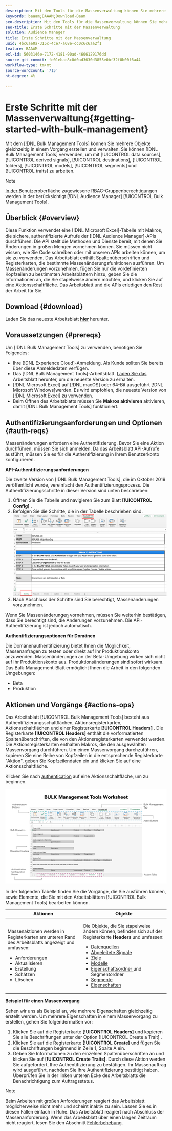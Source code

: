 ```yaml
---
description: Mit den Tools für die Massenverwaltung können Sie mehrere Objekte gleichzeitig mit einem Vorgang erstellen und verwalten. Sie können Massenverwaltungswerkzeuge verwenden, um mit Datenquellen, abgeleiteten Signalen, Zielen, Ordnern, Segmenten und Eigenschaften zu arbeiten.
keywords: baaam;BAAAM;Download-Baam
seo-description: Mit den Tools für die Massenverwaltung können Sie mehrere Objekte gleichzeitig mit einem Vorgang erstellen und verwalten. Sie können Massenverwaltungswerkzeuge verwenden, um mit Datenquellen, abgeleiteten Signalen, Zielen, Ordnern, Segmenten und Eigenschaften zu arbeiten.
seo-title: Erste Schritte mit der Massenverwaltung
solution: Audience Manager
title: Erste Schritte mit der Massenverwaltung
uuid: 4bc6ae0a-315c-4ce7-a68e-cc0c6c6aa2f1
feature: BAAAM
exl-id: 5603146e-7172-4181-90ad-4606129176dd
source-git-commit: fe01ebac8c0d0ad3630d3853e0bf32f0b00f6a44
workflow-type: tm+mt
source-wordcount: '715'
ht-degree: 4%

---
```


# Erste Schritte mit der Massenverwaltung{#getting-started-with-bulk-management}

Mit dem [!DNL Bulk Management Tools] können Sie mehrere Objekte gleichzeitig in einem Vorgang erstellen und verwalten. Sie können [!DNL Bulk Management Tools] verwenden, um mit [!UICONTROL data sources], [!UICONTROL derived signals], [!UICONTROL destinations], [!UICONTROL folders], [!UICONTROL models], [!UICONTROL segments] und [!UICONTROL traits] zu arbeiten.

<!-- 

c_bulk_start.xml

 -->

>[!NOTE]
>
>[In der ](../../features/administration/administration-overview.md) Benutzeroberfläche zugewiesene RBAC-Gruppenberechtigungen werden in der berücksichtigt  [!DNL Audience Manager]   [!UICONTROL Bulk Management Tools].

## Überblick {#overview}

Diese Funktion verwendet eine [!DNL Microsoft Excel]-Tabelle mit Makros, die sichere, authentifizierte Aufrufe der [!DNL Audience Manager]-APIs durchführen. Die API stellt die Methoden und Dienste bereit, mit denen Sie Änderungen in großen Mengen vornehmen können. Sie müssen nicht wissen, wie Sie Code schreiben oder mit unseren APIs arbeiten können, um sie zu verwenden. Das Arbeitsblatt enthält Spaltenüberschriften und Registerkarten, die bestimmte Massenänderungsfunktionen ausführen. Um Massenänderungen vorzunehmen, fügen Sie nur die vordefinierten Kopfzeilen zu bestimmten Arbeitsblättern hinzu, geben Sie die Informationen an, die Sie stapelweise ändern möchten, und klicken Sie auf eine Aktionsschaltfläche. Das Arbeitsblatt und die APIs erledigen den Rest der Arbeit für Sie.

## Download {#download}

Laden Sie das neueste Arbeitsblatt **[hier](assets/BAAAM_V2_20200502.xlsm)** herunter.

## Voraussetzungen {#prereqs}

Um [!DNL Bulk Management Tools] zu verwenden, benötigen Sie Folgendes:

* Ihre [!DNL Experience Cloud]-Anmeldung. Als Kunde sollten Sie bereits über diese Anmeldedaten verfügen.
* Das [!DNL Bulk Management Tools]-Arbeitsblatt. [Laden Sie das ](assets/BAAAM_V2_20200502.xlsm) Arbeitsblatt herunter, um die neueste Version zu erhalten.
* [!DNL Microsoft Excel] auf  [!DNL macOS] oder 64-Bit ausgeführt  [!DNL Microsoft Windows]werden. Es wird empfohlen, die neueste Version von [!DNL Microsoft Excel] zu verwenden.
* Beim Öffnen des Arbeitsblatts müssen Sie **Makros aktivieren** aktivieren, damit [!DNL Bulk Management Tools] funktioniert.

## Authentifizierungsanforderungen und Optionen {#auth-reqs}

Massenänderungen erfordern eine Authentifizierung. Bevor Sie eine Aktion durchführen, müssen Sie sich anmelden. Da das Arbeitsblatt API-Aufrufe ausführt, müssen Sie es für die Authentifizierung in Ihrem Benutzerkonto konfigurieren.

**API-Authentifizierungsanforderungen**

Die zweite Version von [!DNL Bulk Management Tools], die im Oktober 2019 veröffentlicht wurde, vereinfacht den Authentifizierungsprozess. Die Authentifizierungsschritte in dieser Version sind unten beschrieben:

1. Öffnen Sie die Tabelle und navigieren Sie zum Blatt **[!UICONTROL Config]** .
2. Befolgen Sie die Schritte, die in der Tabelle beschrieben sind.
   ![](assets/baaam-authentication.png)
3. Nach Abschluss der Schritte sind Sie berechtigt, Massenänderungen vorzunehmen.

Wenn Sie Massenänderungen vornehmen, müssen Sie weiterhin bestätigen, dass Sie berechtigt sind, die Änderungen vorzunehmen. Die API-Authentifizierung ist jedoch automatisch.

**Authentifizierungsoptionen für Domänen**

Die Domänenauthentifizierung bietet Ihnen die Möglichkeit, Massenanfragen zu testen oder direkt auf Ihr Produktionskonto anzuwenden. Massenänderungen an der Beta-Umgebung wirken sich nicht auf Ihr Produktionskonto aus. Produktionsänderungen sind sofort wirksam. Das Bulk-Management-Blatt ermöglicht Ihnen die Arbeit in den folgenden Umgebungen:

* Beta
* Produktion

## Aktionen und Vorgänge {#actions-ops}

Das Arbeitsblatt [!UICONTROL Bulk Management Tools] besteht aus Authentifizierungsschaltflächen, Aktionsregisterkarten, Aktionsschaltflächen und einer Registerkarte **[!UICONTROL Headers]** . Die Registerkarte **[!UICONTROL Headers]** enthält die vorformatierten Spaltenüberschriften, die von den Aktionsregisterkarten verwendet werden. Die Aktionsregisterkarten enthalten Makros, die den ausgewählten Massenvorgang durchführen. Um einen Massenvorgang durchzuführen, kopieren Sie eine Reihe von Kopfzeilen in die entsprechende Registerkarte &quot;Aktion&quot;, geben Sie Kopfzeilendaten ein und klicken Sie auf eine Aktionsschaltfläche.

Klicken Sie nach [authentication](#auth-reqs) auf eine Aktionsschaltfläche, um zu beginnen.

![](assets/baaam-worksheet.png)

In der folgenden Tabelle finden Sie die Vorgänge, die Sie ausführen können, sowie Elemente, die Sie mit den Arbeitsblättern [!UICONTROL Bulk Management Tools] bearbeiten können.

<table id="table_B9B3E09B692E42BAA52FB32C18B00709"> 
 <thead> 
  <tr> 
   <th colname="col1" class="entry"> Aktionen </th> 
   <th colname="col2" class="entry"> Objekte </th> 
  </tr> 
 </thead>
 <tbody> 
  <tr> 
   <td colname="col1"> <p>Massenaktionen werden in Registerkarten am unteren Rand des Arbeitsblatts angezeigt und umfassen: </p> <p> 
     <ul id="ul_49F46B9E00C045D29E40258EB7BDCFBB"> 
      <li id="li_193C41EA19EF4D738FBA037D2BF9B05C">Anforderungen </li> 
      <li id="li_5BE2E13D839F4958AAA5C01B7EFC5096">Aktualisieren </li> 
      <li id="li_4CCCC739795945DF8C89787F9A67EB88">Erstellung     </li> 
      <li id="li_C7D36D2BDF0448CEAF3A5EABE41038E8">Schätzen </li> 
      <li id="li_07A3E94326124A3092362D9896EB7732">Löschen </li> 
     </ul> </p> </td> 
   <td colname="col2"> <p>Die Objekte, die Sie stapelweise ändern können, befinden sich auf der Registerkarte <b><span class="uicontrol"> Headers</span></b> und umfassen: </p> <p> 
     <ul id="ul_A7A96F2B1B63430B9A1E1184AC5FA8F2"> 
      <li id="li_E3D9E2E190B04BE685337AC6140C371C"> <a href="../../features/datasources-list-and-settings.md#data-sources-list-and-settings"> Datenquellen</a> </li> 
      <li id="li_B645385E40684FA28770913EAF18CB2C"> <a href="../../features/derived-signals.md"> Abgeleitete Signale</a> </li> 
      <li id="li_9059F8C4A41A410899BDEFC76D3F5949"> <a href="../../features/destinations/destinations.md">Ziele </a> </li> 
      <li> <a href="../../features/algorithmic-models/understanding-models.md"> Modelle</a> </li> 
      <li id="li_BB5A445150754E53AA38C78461326932"> <a href="../../features/traits/trait-storage.md#trait-storage"> Eigenschaftsordner </a> und Segmentordner </li> 
      <li id="li_7A27DBF64E0945CF8AE8C96E8C6EDA09"> <a href="../../features/segments/segments-purpose.md">Segmente </a> </li> 
      <li id="li_A4640A34930040DEA8555EAF0AE2A702"> <a href="../../features/traits/trait-details-page.md">Eigenschaften </a> </li> 
     </ul> </p> </td> 
  </tr> 
 </tbody> 
</table>

**Beispiel für einen Massenvorgang**

Sehen wir uns als Beispiel an, wie mehrere Eigenschaften gleichzeitig erstellt werden. Um mehrere Eigenschaften in einem Massenvorgang zu erstellen, gehen Sie folgendermaßen vor:

1. Klicken Sie auf die Registerkarte **[!UICONTROL Headers]** und kopieren Sie alle Beschriftungen unter der Option [!UICONTROL Create a Trait] .
2. Klicken Sie auf die Registerkarte **[!UICONTROL Create]** und fügen Sie die Beschriftungen beginnend in Zeile 1, Spalte A ein.
3. Geben Sie Informationen zu den einzelnen Spaltenüberschriften an und klicken Sie auf **[!UICONTROL Create Traits]**. Durch diese Aktion werden Sie aufgefordert, Ihre Authentifizierung zu bestätigen. Ihr Massenauftrag wird ausgeführt, nachdem Sie Ihre Authentifizierung bestätigt haben. Überprüfen Sie in der linken unteren Ecke des Arbeitsblatts die Benachrichtigung zum Auftragsstatus.


>[!NOTE]
>
>Beim Arbeiten mit großen Anforderungen reagiert das Arbeitsblatt möglicherweise nicht mehr und scheint inaktiv zu sein. Lassen Sie es in diesen Fällen einfach in Ruhe. Das Arbeitsblatt reagiert nach Abschluss der Massenanforderung. Wenn das Arbeitsblatt über einen langen Zeitraum nicht reagiert, lesen Sie den Abschnitt [Fehlerbehebung](../../reference/bulk-management-tools/bulk-troubleshooting.md).
